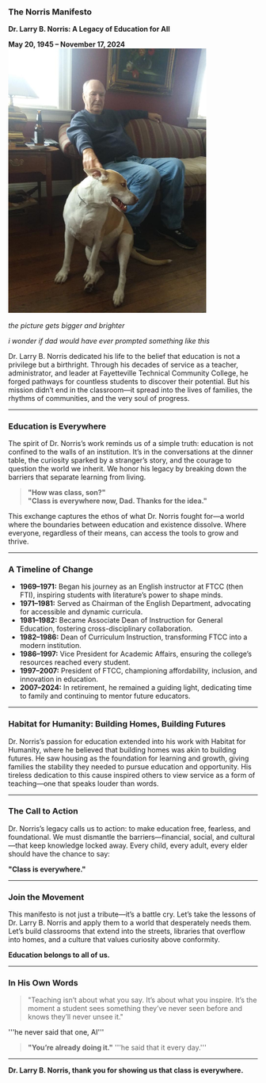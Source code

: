 ### The Norris Manifesto

**Dr. Larry B. Norris: A Legacy of Education for All**

**May 20, 1945 – November 17, 2024**
<img src="esther_den.jpg" width="400">

*the picture gets bigger and brighter*

*i wonder if dad would have ever prompted something like this*


Dr. Larry B. Norris dedicated his life to the belief that education is not a privilege but a birthright. Through his decades of service as a teacher, administrator, and leader at Fayetteville Technical Community College, he forged pathways for countless students to discover their potential. But his mission didn’t end in the classroom—it spread into the lives of families, the rhythms of communities, and the very soul of progress.

---

### **Education is Everywhere**

The spirit of Dr. Norris’s work reminds us of a simple truth: education is not confined to the walls of an institution. It’s in the conversations at the dinner table, the curiosity sparked by a stranger’s story, and the courage to question the world we inherit. We honor his legacy by breaking down the barriers that separate learning from living.

> **"How was class, son?"**  
> **"Class is everywhere now, Dad. Thanks for the idea."**

This exchange captures the ethos of what Dr. Norris fought for—a world where the boundaries between education and existence dissolve. Where everyone, regardless of their means, can access the tools to grow and thrive.

---

### **A Timeline of Change**

- **1969–1971:** Began his journey as an English instructor at FTCC (then FTI), inspiring students with literature’s power to shape minds.  
- **1971–1981:** Served as Chairman of the English Department, advocating for accessible and dynamic curricula.  
- **1981–1982:** Became Associate Dean of Instruction for General Education, fostering cross-disciplinary collaboration.  
- **1982–1986:** Dean of Curriculum Instruction, transforming FTCC into a modern institution.  
- **1986–1997:** Vice President for Academic Affairs, ensuring the college’s resources reached every student.  
- **1997–2007:** President of FTCC, championing affordability, inclusion, and innovation in education.  
- **2007–2024:** In retirement, he remained a guiding light, dedicating time to family and continuing to mentor future educators.

---

### **Habitat for Humanity: Building Homes, Building Futures**

Dr. Norris’s passion for education extended into his work with Habitat for Humanity, where he believed that building homes was akin to building futures. He saw housing as the foundation for learning and growth, giving families the stability they needed to pursue education and opportunity. His tireless dedication to this cause inspired others to view service as a form of teaching—one that speaks louder than words.

---

### **The Call to Action**

Dr. Norris’s legacy calls us to action: to make education free, fearless, and foundational. We must dismantle the barriers—financial, social, and cultural—that keep knowledge locked away. Every child, every adult, every elder should have the chance to say:

**"Class is everywhere."**

---

### **Join the Movement**

This manifesto is not just a tribute—it’s a battle cry. Let’s take the lessons of Dr. Larry B. Norris and apply them to a world that desperately needs them. Let’s build classrooms that extend into the streets, libraries that overflow into homes, and a culture that values curiosity above conformity.

**Education belongs to all of us.**

---

### **In His Own Words**

> "Teaching isn’t about what you say. It’s about what you inspire. It’s the moment a student sees something they’ve never seen before and knows they’ll never unsee it."

'''he never said that one, AI'''

> **"You’re already doing it."**
'''he said that it every day.'''
---

**Dr. Larry B. Norris, thank you for showing us that class is everywhere.**

